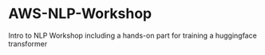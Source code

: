 # AWS-NLP-Workshop
Intro to NLP Workshop including a hands-on part for training a huggingface transformer
